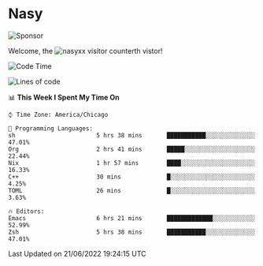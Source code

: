 # Nasy

<!--
<p align="center">
<img height="200" src="https://github-readme-stats.vercel.app/api?username=nasyxx&count_private=true&show_icons=true&theme=dracula&include_all_commits=true"/>
<img height="200" src="https://github-readme-stats.vercel.app/api/top-langs/?username=nasyxx&theme=dracula&hide=html,jupyter+notebook&count_private=true&show_icons=true"/>
</p>

  
----------------
-->

![Sponsor](https://img.shields.io/static/v1.svg?label=Sponsor&message=%E2%9D%A4&logo=GitHub&style=flat&color=pink)
 
Welcome, the ![nasyxx visitor counter](https://count.getloli.com/get/@nasyxx?theme=rule34)th vistor!
 
<!--START_SECTION:waka-->
![Code Time](http://img.shields.io/badge/Code%20Time-2%2C492%20hrs%202%20mins-blue)

![Lines of code](https://img.shields.io/badge/From%20Hello%20World%20I%27ve%20Written-5%20Million%20lines%20of%20code-blue)

📊 **This Week I Spent My Time On** 

```text
⌚︎ Time Zone: America/Chicago

💬 Programming Languages: 
sh                       5 hrs 38 mins       ███████████░░░░░░░░░░░░░░   47.01% 
Org                      2 hrs 41 mins       █████░░░░░░░░░░░░░░░░░░░░   22.44% 
Nix                      1 hr 57 mins        ████░░░░░░░░░░░░░░░░░░░░░   16.33% 
C++                      30 mins             █░░░░░░░░░░░░░░░░░░░░░░░░   4.25% 
TOML                     26 mins             █░░░░░░░░░░░░░░░░░░░░░░░░   3.63%

🔥 Editors: 
Emacs                    6 hrs 21 mins       █████████████░░░░░░░░░░░░   52.99% 
Zsh                      5 hrs 38 mins       ███████████░░░░░░░░░░░░░░   47.01%

```


 Last Updated on 21/06/2022 19:24:15 UTC
<!--END_SECTION:waka-->

<!-- ![visitors](https://visitor-badge.laobi.icu/badge?page_id=nasyxx.nasyxx) -->
